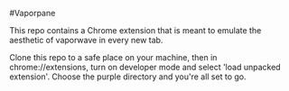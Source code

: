 #Vaporpane

This repo contains a Chrome extension that is meant to emulate the aesthetic of vaporwave in every new tab. 

Clone this repo to a safe place on your machine, then in chrome://extensions, turn on developer mode and select 'load unpacked extension'. Choose the purple directory and you're all set to go.
